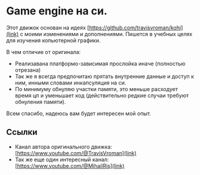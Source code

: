 # Game engine на си.

Этот движок основан на идеях [https://github.com/travisvroman/kohi](link) c моими изменениями и дополнениями. Пишется в учебных целях для изучения копьютерной графики.

В чем отличие от оригинала:
  - Реализавана платформо-зависимая прослойка иначе (полностью отрезана)
  - Так же я всегда предпочитаю прятать внутренние данные и доступ к ним, инными словами инкапсуляция на си.
  - По минимуму обнуляю участки памяти, это меньше расходует время цп и уменьшает код (действительно редкие случаи требуют обнуления памяти).

Всем спасибо, надеюсь вам будет интересен мой опыт.

## Ссылки
  - Канал автора оригинального движка: [https://www.youtube.com/@TravisVroman](link)
  - Так же еще один интересный канал: [https://www.youtube.com/@MihailRis](link)

